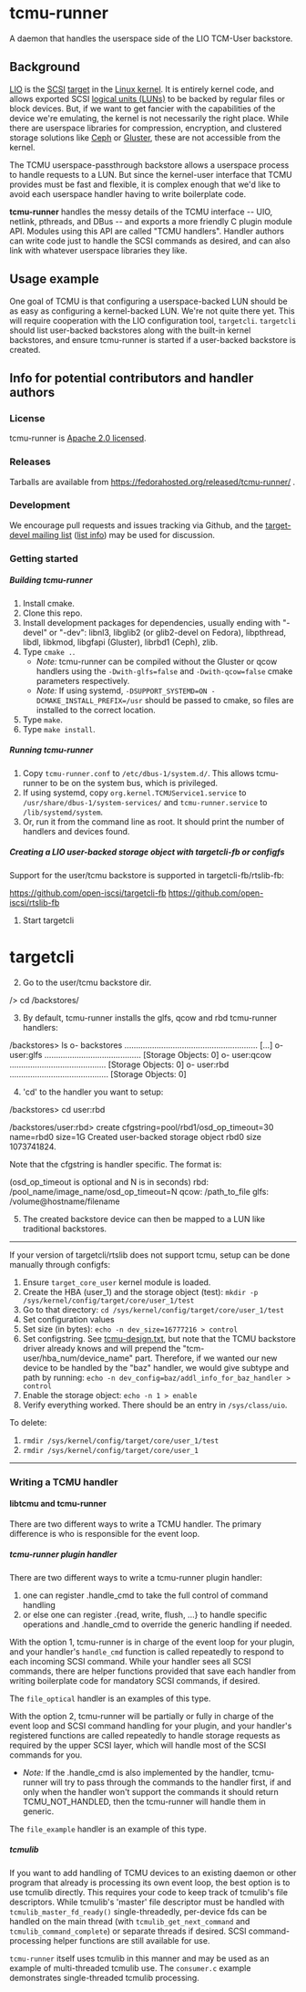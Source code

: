 # tcmu-runner

A daemon that handles the userspace side of the LIO TCM-User backstore.

## Background

[LIO](http://linux-iscsi.org/wiki/Main_Page) is the [SCSI](http://en.wikipedia.org/wiki/SCSI) [target](http://en.wikipedia.org/wiki/SCSI_initiator_and_target) in the [Linux kernel](http://kernel.org). It is entirely kernel code, and allows exported SCSI [logical units (LUNs)](http://en.wikipedia.org/wiki/Logical_unit_number) to be backed by regular files or block devices. But, if we want to get fancier with the capabilities of the device we're emulating, the kernel is not necessarily the right place. While there are userspace libraries for compression, encryption, and clustered storage solutions like [Ceph](http://ceph.com/) or [Gluster](http://www.gluster.org/), these are not accessible from the kernel.

The TCMU userspace-passthrough backstore allows a userspace process to handle requests to a LUN. But since the kernel-user interface that TCMU provides must be fast and flexible, it is complex enough that we'd like to avoid each  userspace handler having to write boilerplate code.

**tcmu-runner** handles the messy details of the TCMU interface -- UIO, netlink, pthreads, and DBus -- and exports a more friendly C plugin module API. Modules using this API are called "TCMU handlers". Handler authors can write code just to handle the SCSI commands as desired, and can also link with whatever userspace libraries they like.

## Usage example

One goal of TCMU is that configuring a userspace-backed LUN should be as easy as configuring a kernel-backed LUN. We're not quite there yet. This will require cooperation with the LIO configuration tool, `targetcli`. `targetcli` should list user-backed backstores along with the built-in kernel backstores, and ensure tcmu-runner is started if a user-backed backstore is created.

## Info for potential contributors and handler authors

### License

tcmu-runner is [Apache 2.0 licensed](http://www.apache.org/licenses/LICENSE-2.0).

### Releases

Tarballs are available from https://fedorahosted.org/released/tcmu-runner/ .

### Development

We encourage pull requests and issues tracking via Github, and the [target-devel mailing list](mailto:target-devel@vger.kernel.org) ([list info](http://vger.kernel.org/vger-lists.html#target-devel)) may be used for discussion.

### Getting started

##### Building tcmu-runner

1. Install cmake.
1. Clone this repo.
1. Install development packages for dependencies, usually ending with "-devel" or "-dev": libnl3, libglib2 (or glib2-devel on Fedora), libpthread, libdl, libkmod, libgfapi (Gluster), librbd1 (Ceph), zlib.
1. Type `cmake .`.
   * *Note:* tcmu-runner can be compiled without the Gluster or qcow handlers using the `-Dwith-glfs=false` and `-Dwith-qcow=false` cmake parameters respectively.
   * *Note:*  If using systemd, `-DSUPPORT_SYSTEMD=ON -DCMAKE_INSTALL_PREFIX=/usr` should be passed to cmake, so files are installed to the correct location.
1. Type `make`.
1. Type `make install`.


##### Running tcmu-runner

1. Copy `tcmu-runner.conf` to `/etc/dbus-1/system.d/`. This allows tcmu-runner to be on the system bus, which is privileged.
1. If using systemd, copy `org.kernel.TCMUService1.service` to `/usr/share/dbus-1/system-services/` and `tcmu-runner.service` to `/lib/systemd/system`.
1. Or, run it from the command line as root. It should print the number of handlers and devices found.

##### Creating a LIO user-backed storage object with targetcli-fb or configfs

Support for the user/tcmu backstore is supported in targetcli-fb/rtslib-fb:

https://github.com/open-iscsi/targetcli-fb
https://github.com/open-iscsi/rtslib-fb

1. Start targetcli

# targetcli

2. Go to the user/tcmu backstore dir.

/> cd /backstores/

3. By default, tcmu-runner installs the glfs, qcow and rbd tcmu-runner handlers:

/backstores> ls
o- backstores .......................................................... [...]
  o- user:glfs .......................................... [Storage Objects: 0]
  o- user:qcow .......................................... [Storage Objects: 0]
  o- user:rbd ........................................... [Storage Objects: 0]

4. 'cd' to the handler you want to setup:

/backstores> cd user:rbd 

/backstores/user:rbd> create cfgstring=pool/rbd1/osd_op_timeout=30 name=rbd0 size=1G
Created user-backed storage object rbd0 size 1073741824.


Note that the cfgstring is handler specific. The format is:

(osd_op_timeout is optional and N is in seconds)
rbd: /pool_name/image_name/osd_op_timeout=N
qcow: /path_to_file
glfs: /volume@hostname/filename

5. The created backstore device can then be mapped to a LUN like traditional
backstores.

------------------------------

If your version of targetcli/rtslib does not support tcmu, setup can be done
manually through configfs:

1. Ensure `target_core_user` kernel module is loaded.
2. Create the HBA (user_1) and the storage object (test): `mkdir -p /sys/kernel/config/target/core/user_1/test`
3. Go to that directory: `cd /sys/kernel/config/target/core/user_1/test`
4. Set configuration values
  1. Set size (in bytes): `echo -n dev_size=16777216 > control`
  3. Set configstring. See [tcmu-design.txt](https://github.com/torvalds/linux/blob/master/Documentation/target/tcmu-design.txt#L177), but note that the TCMU backstore driver already knows and will prepend the "tcm-user/hba_num/device_name" part. Therefore, if we wanted our new device to be handled by the "baz" handler, we would give subtype and path by running:  `echo -n dev_config=baz/addl_info_for_baz_handler > control`
  4. Enable the storage object: `echo -n 1 > enable`
  5. Verify everything worked. There should be an entry in `/sys/class/uio`.

To delete:

1. `rmdir /sys/kernel/config/target/core/user_1/test`
2. `rmdir /sys/kernel/config/target/core/user_1`

------------------------------

### Writing a TCMU handler

#### libtcmu and tcmu-runner

There are two different ways to write a TCMU handler. The primary
difference is who is responsible for the event loop.

##### tcmu-runner plugin handler

There are two different ways to write a tcmu-runner plugin handler:

1. one can register .handle_cmd to take the full control of command handling
2. or else one can register .{read, write, flush, ...} to handle specific
   operations and .handle_cmd to override the generic handling if needed.

With the option 1, tcmu-runner is in charge of the event loop
for your plugin, and your handler's `handle_cmd` function is called
repeatedly to respond to each incoming SCSI command. While your
handler sees all SCSI commands, there are helper functions provided
that save each handler from writing boilerplate code for mandatory
SCSI commands, if desired.

The `file_optical` handler is an examples of this type.

With the option 2, tcmu-runner will be partially or fully in charge of the event
loop and SCSI command handling for your plugin, and your handler's registered
functions are called repeatedly to handle storage requests as required by the
upper SCSI layer, which will handle most of the SCSI commands for you.

* *Note:* If the .handle_cmd is also implemented by the handler, tcmu-runner will
try to pass through the commands to the handler first, if and only when the handler
won't support the commands it should return TCMU_NOT_HANDLED, then the tcmu-runner
will handle them in generic.

The `file_example` handler is an example of this type.

##### tcmulib

If you want to add handling of TCMU devices to an existing daemon or
other program that already is processing its own event loop, the best
option is to use tcmulib directly. This requires your code to keep
track of tcmulib's file descriptors. While tcmulib's 'master' file
descriptor must be handled with `tcmulib_master_fd_ready()`
single-threadedly, per-device fds can be handled on the main thread
(with `tcmulib_get_next_command` and `tcmulib_command_complete`) or
separate threads if desired. SCSI command-processing helper functions
are still available for use.

`tcmu-runner` itself uses tcmulib in this manner and may be used as an
example of multi-threaded tcmulib use. The `consumer.c` example
demonstrates single-threaded tcmulib processing.
